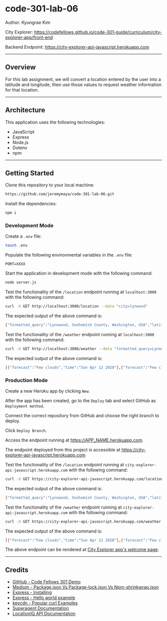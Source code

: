 # code-301-lab-06

Author: Kyungrae Kim

City Explorer: <https://codefellows.github.io/code-301-guide/curriculum/city-explorer-app/front-end>

Backend Endpoint: <https://city-explorer-api-javascript.herokuapp.com>

---

## Overview

For this lab assignment, we will convert a location entered by the user into a latitude and longitude, then use those values to request weather information for that location.

---

## Architecture

This application uses the following technologies:

* JavaScript
* Express
* Node.js
* Dotenv
* npm

---

## Getting Started

Clone this repository to your local machine:

```bash
https://github.com/jeremymaya/code-301-lab-06.git
```

Install the dependencies:

```bash
npm i
```

### Development Mode

Create a `.env` file:

```bash
touch .env
```

Populate the following environmental variables in the `.env` file:

```text
PORT=XXXX
```

Start the application in development mode with the following command:

```bash
node server.js
```

Test the functionality of the `/location` endpoint running at `localhost:3000` with the following command:

```bash
curl -X GET http://localhost:3000/location --data "city=lynwood"
```

The expected output of the above command is:

```bash
{"formatted_query":"Lynnwood, Snohomish County, Washington, USA","latitude":"47.8278656","longitude":"-122.3053932"}
```

Test the functionality of the `/weather` endpoint running at `localhost:3000` with the following command:

```bash
curl -X GET http://localhost:3000/weather --data "formatted_query=Lynnwood%2C%20Snohomish%20County%2C%20Washington%2C%20USA&latitude=47.8278656&longitude=-122.3053932&page=1"
```

The expected output of the above command is:

```bash
[{"forecast":"Few clouds","time":"Sun Apr 12 2020"},{"forecast":"Few clouds","time":"Mon Apr 13 2020"},{"forecast":"Scattered clouds","time":"Tue Apr 14 2020"},{"forecast":"Few clouds","time":"Wed Apr 15 2020"},{"forecast":"Broken clouds","time":"Thu Apr 16 2020"}]
```

### Production Mode

Create a new Heroku app by clicking `New`.

After the app has been created, go to the `Deploy` tab and select GitHub as `Deployment method`.

Connect the correct repository from GitHub and choose the right branch to deploy.

Click `Deploy Branch`.

Access the endpoint running at <https://APP_NAME.herokuapp.com>.

The endpoint deployed from this project is accessible at <https://city-explorer-api-javascript.herokuapp.com>

Test the functionality of the `/location` endpoint running at `city-explorer-api-javascript.herokuapp.com` with the following command:

```bash
curl -X GET https://city-explorer-api-javascript.herokuapp.com/location --data "city=lynwood"
```

The expected output of the above command is:

```bash
{"formatted_query":"Lynnwood, Snohomish County, Washington, USA","latitude":"47.8278656","longitude":"-122.3053932"}
```

Test the functionality of the `/weather` endpoint running at `city-explorer-api-javascript.herokuapp.com` with the following command:

```bash
curl -X GET https://city-explorer-api-javascript.herokuapp.com/weather --data "formatted_query=Lynnwood%2C%20Snohomish%20County%2C%20Washington%2C%20USA&latitude=47.8278656&longitude=-122.3053932&page=1"
```

The expected output of the above command is:

```bash
[{"forecast":"Few clouds","time":"Sun Apr 12 2020"},{"forecast":"Few clouds","time":"Mon Apr 13 2020"},{"forecast":"Scattered clouds","time":"Tue Apr 14 2020"},{"forecast":"Few clouds","time":"Wed Apr 15 2020"},{"forecast":"Broken clouds","time":"Thu Apr 16 2020"}]
```

The above endpoint can be rendered at [City Explorer app's welcome page](https://codefellows.github.io/code-301-guide/curriculum/city-explorer-app/front-end/).

---

## Credits

* [GitHub - Code Fellows 301 Demo](https://github.com/codefellows/seattle-301n19/blob/master/class-06/demo/server/server.js)
* [Medium - Package.json Vs Package-lock.json Vs Npm-shrinkwrap.json](https://medium.com/@hossam.hilal0/package-json-vs-package-lock-json-vs-npm-shrinkwrap-json-33fcddc1521a)
* [Express - Installing](https://expressjs.com/en/starter/installing.html)
* [Express - Hello world example](https://expressjs.com/en/starter/hello-world.html)
* [keycdn - Popular curl Examples](https://www.keycdn.com/support/popular-curl-examples)
* [Superagent Documentation](https://visionmedia.github.io/superagent/#request-basics)
* [LocationIQ API Documentation](https://locationiq.com/docs)
